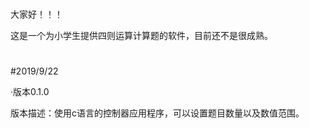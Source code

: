 #
大家好！！！

这是一个为小学生提供四则运算计算题的软件，目前还不是很成熟。

#

#2019/9/22

·版本0.1.0

版本描述：使用c语言的控制器应用程序，可以设置题目数量以及数值范围。

